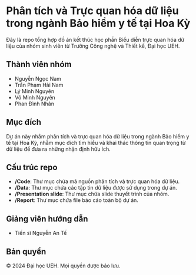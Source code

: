 # Phân tích và Trực quan hóa dữ liệu trong ngành Bảo hiểm y tế tại Hoa Kỳ

Đây là repo tổng hợp đồ án kết thúc học phần Biểu diễn trực quan hóa dữ liệu của nhóm sinh viên từ Trường Công nghệ và Thiết kế, Đại học UEH.

## Thành viên nhóm

- Nguyễn Ngọc Nam
- Trần Phạm Hải Nam
- Lý Minh Nguyên
- Võ Minh Nguyên
- Phan Đình Nhân

## Mục đích

Dự án này nhằm phân tích và trực quan hóa dữ liệu trong ngành Bảo hiểm y tế tại Hoa Kỳ, nhằm mục đích tìm hiểu và khai thác thông tin quan trọng từ dữ liệu để đưa ra những nhận định hữu ích.

## Cấu trúc repo

- **/Code**: Thư mục chứa mã nguồn phân tích và trực quan hóa dữ liệu.
- **/Data**: Thư mục chứa các tập tin dữ liệu được sử dụng trong dự án.
- **/Presentation slide**: Thư mục chứa slide thuyết trình của nhóm.
- **/Report**: Thư mục chứa file báo cáo toàn bộ dự án.

## Giảng viên hướng dẫn

- Tiến sĩ Nguyễn An Tế

## Bản quyền

© 2024 Đại học UEH. Mọi quyền được bảo lưu.
